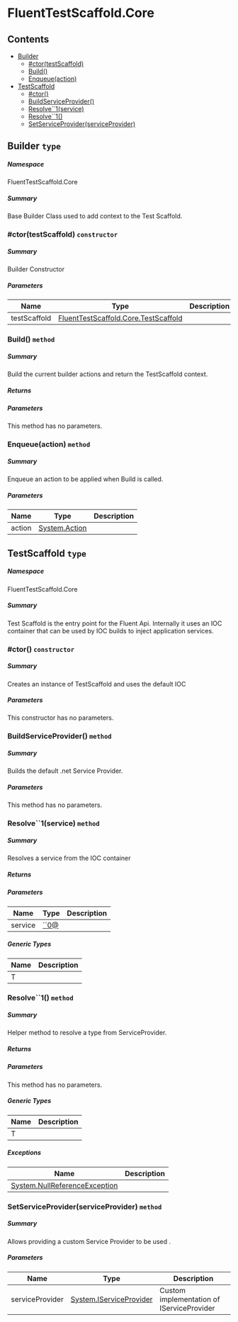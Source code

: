<a name='assembly'></a>

# FluentTestScaffold.Core

## Contents

- [Builder](#T-FluentTestScaffold-Core-Builder 'FluentTestScaffold.Core.Builder')
    - [#ctor(testScaffold)](#M-FluentTestScaffold-Core-Builder-#ctor-FluentTestScaffold-Core-TestScaffold- 'FluentTestScaffold.Core.Builder.#ctor(FluentTestScaffold.Core.TestScaffold)')
    - [Build()](#M-FluentTestScaffold-Core-Builder-Build 'FluentTestScaffold.Core.Builder.Build')
    - [Enqueue(action)](#M-FluentTestScaffold-Core-Builder-Enqueue-System-Action- 'FluentTestScaffold.Core.Builder.Enqueue(System.Action)')
- [TestScaffold](#T-FluentTestScaffold-Core-TestScaffold 'FluentTestScaffold.Core.TestScaffold')
    - [#ctor()](#M-FluentTestScaffold-Core-TestScaffold-#ctor 'FluentTestScaffold.Core.TestScaffold.#ctor')
    - [BuildServiceProvider()](#M-FluentTestScaffold-Core-TestScaffold-BuildServiceProvider 'FluentTestScaffold.Core.TestScaffold.BuildServiceProvider')
    - [Resolve\`\`1(service)](#M-FluentTestScaffold-Core-TestScaffold-Resolve``1-``0@- '
      FluentTestScaffold.Core.TestScaffold.Resolve``1(``0@)')
    - [Resolve\`\`1()](
      #M-FluentTestScaffold-Core-TestScaffold-Resolve``1 'FluentTestScaffold.Core.TestScaffold.Resolve``1')
    - [SetServiceProvider(serviceProvider)](#M-FluentTestScaffold-Core-TestScaffold-SetServiceProvider-System-IServiceProvider- 'FluentTestScaffold.Core.TestScaffold.SetServiceProvider(System.IServiceProvider)')

<a name='T-FluentTestScaffold-Core-Builder'></a>

## Builder `type`

##### Namespace

FluentTestScaffold.Core

##### Summary

Base Builder Class used to add context to the Test Scaffold.

<a name='M-FluentTestScaffold-Core-Builder-#ctor-FluentTestScaffold-Core-TestScaffold-'></a>

### #ctor(testScaffold) `constructor`

##### Summary

Builder Constructor

##### Parameters

| Name         | Type                                                                                                                   | Description |
|--------------|------------------------------------------------------------------------------------------------------------------------|-------------|
| testScaffold | [FluentTestScaffold.Core.TestScaffold](#T-FluentTestScaffold-Core-TestScaffold 'FluentTestScaffold.Core.TestScaffold') |             |

<a name='M-FluentTestScaffold-Core-Builder-Build'></a>

### Build() `method`

##### Summary

Build the current builder actions and return the TestScaffold context.

##### Returns

##### Parameters

This method has no parameters.

<a name='M-FluentTestScaffold-Core-Builder-Enqueue-System-Action-'></a>

### Enqueue(action) `method`

##### Summary

Enqueue an action to be applied when Build is called.

##### Parameters

| Name   | Type                                                                                                                    | Description |
|--------|-------------------------------------------------------------------------------------------------------------------------|-------------|
| action | [System.Action](http://msdn.microsoft.com/query/dev14.query?appId=Dev14IDEF1&l=EN-US&k=k:System.Action 'System.Action') |             |

<a name='T-FluentTestScaffold-Core-TestScaffold'></a>

## TestScaffold `type`

##### Namespace

FluentTestScaffold.Core

##### Summary

Test Scaffold is the entry point for the Fluent Api.
Internally it uses an IOC container that can be used by IOC builds to inject application services.

<a name='M-FluentTestScaffold-Core-TestScaffold-#ctor'></a>

### #ctor() `constructor`

##### Summary

Creates an instance of TestScaffold and uses the default IOC

##### Parameters

This constructor has no parameters.

<a name='M-FluentTestScaffold-Core-TestScaffold-BuildServiceProvider'></a>

### BuildServiceProvider() `method`

##### Summary

Builds the default .net Service Provider.

##### Parameters

This method has no parameters.

<a name='M-FluentTestScaffold-Core-TestScaffold-Resolve``1-``0@-'></a>

### Resolve\`\`1(service) `method`

##### Summary

Resolves a service from the IOC container

##### Returns

##### Parameters

| Name    | Type                     | Description |
|---------|--------------------------|-------------|
| service | [\`\`0@](#T-``0@ '``0@') |             |

##### Generic Types

| Name | Description |
|------|-------------|
| T    |             |

<a name='M-FluentTestScaffold-Core-TestScaffold-Resolve``1'></a>

### Resolve\`\`1() `method`

##### Summary

Helper method to resolve a type from ServiceProvider.

##### Returns

##### Parameters

This method has no parameters.

##### Generic Types

| Name | Description |
|------|-------------|
| T    |             |

##### Exceptions

| Name                                                                                                                                                                    | Description |
|-------------------------------------------------------------------------------------------------------------------------------------------------------------------------|-------------|
| [System.NullReferenceException](http://msdn.microsoft.com/query/dev14.query?appId=Dev14IDEF1&l=EN-US&k=k:System.NullReferenceException 'System.NullReferenceException') |             |

<a name='M-FluentTestScaffold-Core-TestScaffold-SetServiceProvider-System-IServiceProvider-'></a>

### SetServiceProvider(serviceProvider) `method`

##### Summary

Allows providing a custom Service Provider to be used .

##### Parameters

| Name            | Type                                                                                                                                                  | Description                               |
|-----------------|-------------------------------------------------------------------------------------------------------------------------------------------------------|-------------------------------------------|
| serviceProvider | [System.IServiceProvider](http://msdn.microsoft.com/query/dev14.query?appId=Dev14IDEF1&l=EN-US&k=k:System.IServiceProvider 'System.IServiceProvider') | Custom implementation of IServiceProvider |
